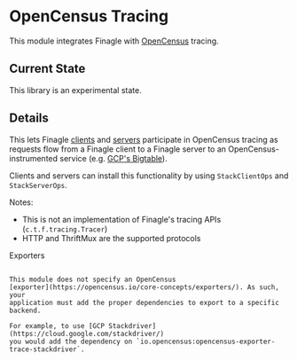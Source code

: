 OpenCensus Tracing
==================

This module integrates Finagle with [OpenCensus](https://opencensus.io/) tracing.

Current State
-------------

This library is an experimental state.

Details
-------

This lets Finagle [clients](https://twitter.github.io/finagle/guide/Clients.html)
and [servers](https://twitter.github.io/finagle/guide/Servers.html) participate
in OpenCensus tracing as requests flow from a Finagle client to a Finagle server
to an OpenCensus-instrumented service (e.g.
[GCP's Bigtable](https://cloud.google.com/bigtable/)).

Clients and servers can install this functionality by using `StackClientOps` and
`StackServerOps`.

Notes:

 - This is not an implementation of Finagle's tracing APIs (`c.t.f.tracing.Tracer`)
 - HTTP and ThriftMux are the supported protocols

Exporters
~~~~~~~~~

This module does not specify an OpenCensus
[exporter](https://opencensus.io/core-concepts/exporters/). As such, your
application must add the proper dependencies to export to a specific backend.

For example, to use [GCP Stackdriver](https://cloud.google.com/stackdriver/)
you would add the dependency on `io.opencensus:opencensus-exporter-trace-stackdriver`.
